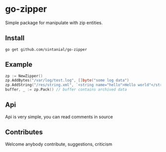# go-zipper
Simple package for manipulate with zip entities.

## Install
```
go get github.com/sintanial/go-zipper
```

## Example
```go
zp := NewZipper()
zp.AddBytes("/var/log/test.log", []byte("some log data")
zp.AddString("/res/string.xml", `<string name="hello">Hello world"</string>`)
buffer, _ := zp.Pack() // buffer contains archived data
```

## Api
Api is very simple, you can read comments in source

## Contributes
Welcome anybody contribute, suggestions, criticism
